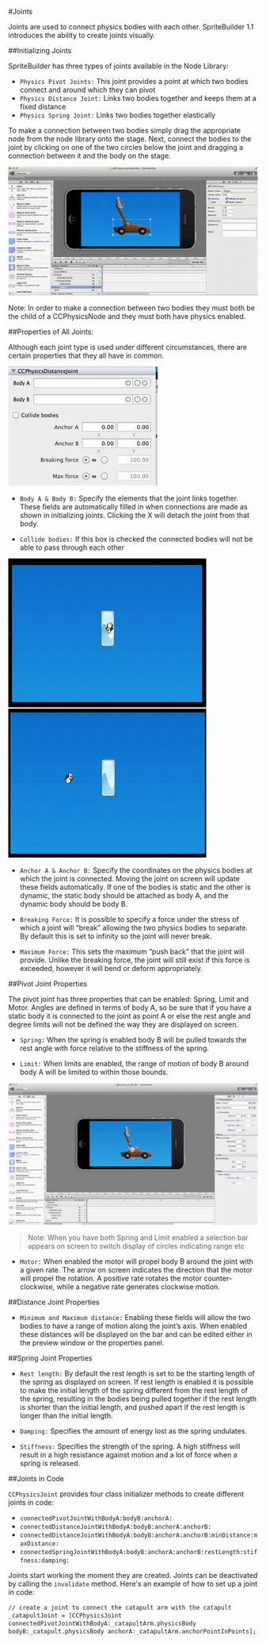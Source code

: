 
#Joints

Joints are used to connect physics bodies with each other.  SpriteBuilder 1.1 introduces the ability to create joints visually.

##Initializing Joints

SpriteBuilder has three types of joints available in the Node Library:
- `Physics Pivot Joints:` This joint provides a point at which two bodies connect and around which they can pivot
- `Physics Distance Joint:` Links two bodies together and keeps them at a fixed distance
- `Physics Spring Joint:` Links two bodies together elastically

To make a connection between two bodies simply drag the appropriate node from the node library onto the stage.  Next, connect the bodies to the joint by clicking on one of the two circles below the joint and dragging a connection between it and the body on the stage.

![image](editing-joints-add-and-connect-animation.gif)

Note: In order to make a connection between two bodies they must both be the child of a CCPhysicsNode and they must both have physics enabled.

##Properties of All Joints:

Although each joint type is used under different circumstances, there are certain properties that they all have in common.

![image](editing-joints-common-properties.png)

- `Body A & Body B:`  Specify the elements that the joint links together.  These fields are automatically filled in when connections are made as shown in initializing joints.  Clicking the X will detach the joint from that body.

- `Collide bodies:` If this box is checked the connected bodies will not be able to pass through each other

![image](editing-joints-dont-collide-bodies-animation.gif)
![image](editing-joints-do-collide-bodies-animation.gif)

- `Anchor A & Anchor B:` Specify the coordinates on the physics bodies at which the joint is connected.  Moving the joint on screen will update these fields automatically.  If one of the bodies is static and the other is dynamic, the static body should be attached as body A, and the dynamic body should be body B.

- `Breaking Force:` It is possible to specify a force under the stress of which a joint will “break” allowing the two physics bodies to separate.  By default this is set to infinity so the joint will never break.

- `Maximum Force:`  This sets the maximum “push back” that the joint will provide.  Unlike the breaking force, the joint will still exist if this force is exceeded, however it will bend or deform appropriately.


##Pivot Joint Properties

The pivot joint has three properties that can be enabled: Spring, Limit and Motor.  Angles are defined in terms of body A, so be sure that if you have a static body it is connected to the joint as point A or else the rest angle and degree limits will not be defined the way they are displayed on screen.

- `Spring:` When the spring is enabled body B will be pulled towards the rest angle with force relative to the stiffness of the spring.

- `Limit:`  When limits are enabled, the range of motion of body B around body A will be limited to within those bounds.

![image](editing-joints-pivot-mode-indicators.png)

> Note: When you have both Spring and Limit enabled a selection bar appears on screen to switch display of circles indicating range etc

- `Motor:`  When enabled the motor will propel body B around the joint  with a given rate.  The arrow on screen indicates the direction that the motor will propel the rotation.  A positive rate rotates the motor counter-clockwise, while a negative rate generates clockwise motion.


##Distance Joint Properties

- `Minimum and Maximum distance:` Enabling these fields will allow the two bodies to have a range of motion along the joint’s axis.  When enabled these distances will be displayed on the bar and can be edited either in the preview window or the properties panel.

##Spring Joint Properties

- `Rest length:`  By default the rest length is set to be the starting length of the spring as displayed on screen.  If rest length is enabled it is possible to make the initial length of the spring different from the rest length of the spring, resulting in the bodies being pulled together if the rest length is shorter than the initial length, and pushed apart if the rest length is longer than the initial length.

- `Damping:`   Specifies the amount of energy lost as the spring undulates.

- `Stiffness:`  Specifies the strength of the spring.  A high stiffness will result in a high resistance against motion and a lot of force when a spring is released.

##Joints in Code

`CCPhysicsJoint` provides four class initializer methods to create different joints in code:

- `connectedPivotJointWithBodyA:bodyB:anchorA:`
- `connectedDistanceJointWithBodyA:bodyB:anchorA:anchorB:`
- `connectedDistanceJointWithBodyA:bodyB:anchorA:anchorB:minDistance:maxDistance:`
- `connectedSpringJointWithBodyA:bodyB:anchorA:anchorB:restLength:stiffness:damping:`

Joints start working the moment they are created. Joints can be deactivated by calling the `invalidate` method. Here's an example of how to set up a joint in code:

	// create a joint to connect the catapult arm with the catapult
	_catapultJoint = [CCPhysicsJoint connectedPivotJointWithBodyA:_catapultArm.physicsBody bodyB:_catapult.physicsBody anchorA:_catapultArm.anchorPointInPoints];